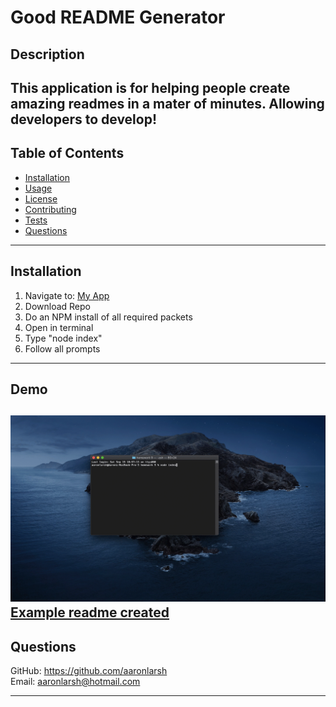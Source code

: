 # Good README Generator

## Description
This application is for helping people create amazing readmes in a mater of minutes. Allowing developers to develop!
---
## Table of Contents
* [Installation](#Installation)
* [Usage](#Usage)
* [License](#License)
* [Contributing](#Contributing)
* [Tests](#Tests)
* [Questions](#Questions)

---
## Installation
1. Navigate to: [My App](https://github.com/AaronLarsh/ReadMeGenerator)
1. Download Repo
1. Do an NPM install of all required packets 
1. Open in terminal
1. Type "node index"
1. Follow all prompts

---

## Demo
![alt text](./walkthrough.gif "Gif of walk through of using CLI")
<br>
[Example readme created](https://github.com/AaronLarsh/ReadMeGenerator/blob/master/newReadME.md)
---
## Questions
GitHub: https://github.com/aaronlarsh
<br>
Email: aaronlarsh@hotmail.com
  
---

